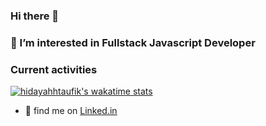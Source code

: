 
### Hi there 👋
### 👀 I’m interested in Fullstack Javascript Developer

### Current activities
[![hidayahhtaufik's wakatime stats](https://github-readme-stats.vercel.app/api/wakatime?username=hidayahhtaufik)](https://wakatime.com/@hidayahhtaufik)




- 📝 find me on [Linked.in](https://www.linkedin.com/in/hidayahhtaufik/)	
<!---	
hidayahhtaufikk/hidayahhtaufikk is a ✨ special ✨ repository because its `README.md` (this file) appears on your GitHub profile.	
You can click the Preview link to take a look at your changes.	
--->
